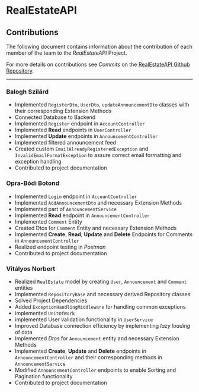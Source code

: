 # RealEstateAPI

## Contributions

The following document contains information about the contribution of each member of the team to the *RealEstateAPI* Project. 

For more details on contributions see *Commits* on the [RealEstateAPI Github Repository](https://github.com/vn-unitbv/RealEstateAPI/commits/master). 

----

### Balogh Szilárd

- Implemented `RegisterDto`, `UserDto`, `updateAnnouncementDto` classes with their corresponding Extension Methods
- Connected Database to Backend
- Implemented `Register` endpoint in `AccountController`
- Implemented **Read** endpoints in `UserController`
- Implemented **Update** endpoints in `AnnouncementController`
- Implemented filtered announcement feed
- Created custom `EmailAlreadyRegisteredException` and `InvalidEmailFormatException` to assure correct email formatting and exception handling
- Contributed to project documentation

### Opra-Bódi Botond

- Implemented `Login` endpoint in `AccountController`
- Implemented `AddAnnouncementDto` and necessary Extension Methods
- Implemented part of `AnnouncementService`
- Implemented **Read** endpoint in `AnnouncementController`
- Implemented `Comment` Entity
- Created Dtos for `Comment` Entity and necessary Extension Methods
- Implemented **Create**, **Read**, **Update** and **Delete** Endpoints for Comments in `AnnouncementController`
- Realized endpoint testing in *Postman*
- Contributed to project documentation

### Vitályos Norbert

- Realized `RealEstate` model by creating `User`, `Announcement` and `Comment` entities
- Implemented `RepositoryBase` and necessary derived Repository classes
- Solved Project Dependencies
- Added `ExceptionHandlingMiddleware` for handling common exceptions
- implemented `UnitOfWork`
- implemented User validation functionality in `UserService`
- Improved Database connection efficiency by implementing *lazy loading* of data
- Implemented *Dtos* for `Announcement` entity and necessary Extension Methods
- Implemented **Create**, **Update** and **Delete** endpoints in `AnnouncementController` and their corresponding methods in `AnnouncementService`
- Modified `AnnouncementController` endpoints to enable Sorting and Pagination functionality
- Contributed to project documentation
